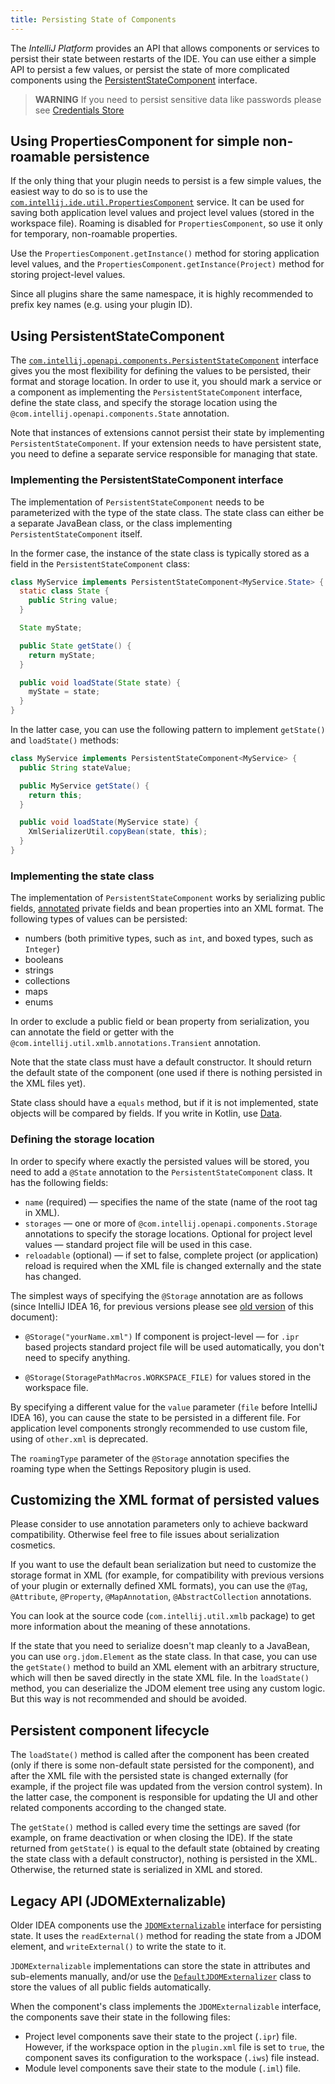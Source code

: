 ```yaml
---
title: Persisting State of Components
---
```


The *IntelliJ Platform* provides an API that allows components or services to persist their state between restarts of the IDE. You can use either a simple API to persist a few values, or persist the state of more complicated components using the [PersistentStateComponent](upsource:///platform/core-api/src/com/intellij/openapi/components/PersistentStateComponent.java) interface.

> **WARNING** If you need to persist sensitive data like passwords please see [Credentials Store](https://github.com/JetBrains/intellij-community/blob/master/platform/credential-store/readme.md)

## Using PropertiesComponent for simple non-roamable persistence

If the only thing that your plugin needs to persist is a few simple values, the easiest way to do so is to use the [`com.intellij.ide.util.PropertiesComponent`](upsource:///platform/core-api/src/com/intellij/ide/util/PropertiesComponent.java) service. It can be used for saving both application level values and project level values (stored in the workspace file). Roaming is disabled for `PropertiesComponent`, so use it only for temporary, non-roamable properties.

Use the `PropertiesComponent.getInstance()` method for storing application level values, and the `PropertiesComponent.getInstance(Project)` method for storing project-level values.

Since all plugins share the same namespace, it is highly recommended to prefix key names (e.g. using your plugin ID).

## Using PersistentStateComponent

The [`com.intellij.openapi.components.PersistentStateComponent`](upsource:///platform/projectModel-api/src/com/intellij/openapi/components/PersistentStateComponent.java) interface gives you the most flexibility for defining the values to be persisted, their format and storage location. In order to use it, you should mark a service or a component as implementing the `PersistentStateComponent` interface, define the state class, and specify the storage location using the `@com.intellij.openapi.components.State` annotation.

Note that instances of extensions cannot persist their state by implementing `PersistentStateComponent`. If your extension needs to have persistent state, you need to define a separate service responsible for managing that state.

### Implementing the PersistentStateComponent interface

The implementation of `PersistentStateComponent` needs to be parameterized with the type of the state class. The state class can either be a separate JavaBean class, or the class implementing `PersistentStateComponent` itself.

In the former case, the instance of the state class is typically stored as a field in the `PersistentStateComponent` class:

```java
class MyService implements PersistentStateComponent<MyService.State> {
  static class State {
    public String value;
  }

  State myState;

  public State getState() {
    return myState;
  }

  public void loadState(State state) {
    myState = state;
  }
}
```

In the latter case, you can use the following pattern to implement `getState()` and `loadState()` methods:

```java
class MyService implements PersistentStateComponent<MyService> {
  public String stateValue;

  public MyService getState() {
    return this;
  }

  public void loadState(MyService state) {
    XmlSerializerUtil.copyBean(state, this);
  }
}
```

### Implementing the state class

The implementation of `PersistentStateComponent` works by serializing public fields, [annotated](upsource:///platform/util/src/com/intellij/util/xmlb/annotations) private fields and bean properties into an XML format. The following types of values can be persisted:

* numbers (both primitive types, such as `int`, and boxed types, such as `Integer`)
* booleans
* strings
* collections
* maps
* enums

In order to exclude a public field or bean property from serialization, you can annotate the field or getter with the `@com.intellij.util.xmlb.annotations.Transient` annotation.

Note that the state class must have a default constructor. It should return the default state of the component (one used if there is nothing persisted in the XML files yet).

State class should have a `equals` method, but if it is not implemented, state objects will be compared by fields. If you write in Kotlin, use [Data](http://kotlinlang.org/docs/reference/data-classes.html).

### Defining the storage location

In order to specify where exactly the persisted values will be stored, you need to add a `@State` annotation to the `PersistentStateComponent` class. It has the following fields:

* `name` (required) — specifies the name of the state (name of the root tag in XML).
* `storages` — one or more of `@com.intellij.openapi.components.Storage` annotations to specify the storage locations. Optional for project level values — standard project file will be used in this case.
* `reloadable` (optional) — if set to false, complete project (or application) reload is required when the XML file is changed externally and the state has changed.

The simplest ways of specifying the `@Storage` annotation are as follows (since IntelliJ IDEA 16, for previous versions please see [old version](https://github.com/JetBrains/intellij-sdk-docs/blob/5dcb02991cf828a7d4680d125ce56b4c10234146/basics/persisting_state_of_components.md) of this document):

* `@Storage("yourName.xml")` If component is project-level — for `.ipr` based projects standard project file will be used automatically, you don't need to specify anything.

* `@Storage(StoragePathMacros.WORKSPACE_FILE)` for values stored in the workspace file.

By specifying a different value for the `value` parameter (`file` before IntelliJ IDEA 16), you can cause the state to be persisted in a different file. For application level components strongly recommended to use custom file, using of `other.xml` is deprecated.

The `roamingType` parameter of the `@Storage` annotation specifies the roaming type when the Settings Repository plugin is used.

## Customizing the XML format of persisted values

Please consider to use annotation parameters only to achieve backward compatibility. Otherwise feel free to file issues about serialization cosmetics.

If you want to use the default bean serialization but need to customize the storage format in XML (for example, for compatibility with previous versions of your plugin or externally defined XML formats), you can use the `@Tag`, `@Attribute`, `@Property`, `@MapAnnotation`, `@AbstractCollection` annotations. 

You can look at the source code (`com.intellij.util.xmlb` package) to get more information about the meaning of these annotations.

If the state that you need to serialize doesn't map cleanly to a JavaBean, you can use `org.jdom.Element` as the state class. In that case, you can use the `getState()` method to build an XML element with an arbitrary structure, which will then be saved directly in the state XML file. In the `loadState()` method, you can deserialize the JDOM element tree using any custom logic. But this way is not recommended and should be avoided.

## Persistent component lifecycle

The `loadState()` method is called after the component has been created (only if there is some non-default state persisted for the component), and after the XML file with the persisted state is changed externally (for example, if the project file was updated from the version control system). In the latter case, the component is responsible for updating the UI and other related components according to the changed state.

The `getState()` method is called every time the settings are saved (for example, on frame deactivation or when closing the IDE). If the state returned from `getState()` is equal to the default state (obtained by creating the state class with a default constructor), nothing is persisted in the XML. Otherwise, the returned state is serialized in XML and stored.

## Legacy API (JDOMExternalizable)

Older IDEA components use the [`JDOMExternalizable`](upsource:///platform/util/src/com/intellij/openapi/util/JDOMExternalizable.java) interface for persisting state. It uses the `readExternal()` method for reading the state from a JDOM element, and `writeExternal()` to write the state to it.

`JDOMExternalizable` implementations can store the state in attributes and sub-elements manually, and/or use the [`DefaultJDOMExternalizer`](upsource:///platform/util/src/com/intellij/openapi/util/DefaultJDOMExternalizer.java) class to store the values of all public fields automatically.

When the component's class implements the `JDOMExternalizable` interface, the components save their state in the following files:

* Project level components save their state to the project (`.ipr`) file. However, if the workspace option in the `plugin.xml` file is set to `true`, the component saves its configuration to the workspace (`.iws`) file instead.
* Module level components save their state to the module (`.iml`) file.
